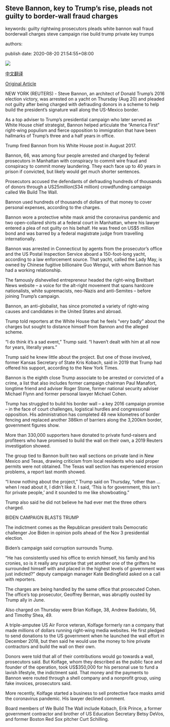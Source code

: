 ## Steve Bannon, key to Trump’s rise, pleads not guilty to border-wall fraud charges

keywords: guilty rightwing prosecutors pleads white bannon wall fraud borderwall charges steve campaign rise build trump private key trumps

authors: 

publish date: 2020-08-20 21:54:55+08:00

![](https://www.straitstimes.com/sites/default/files/media-youtube/CEkQH8-pIL4.jpg)

[中文翻译](Steve%20Bannon%2C%20key%20to%20Trump%E2%80%99s%20rise%2C%20pleads%20not%20guilty%20to%20border-wall%20fraud%20charges_zh.md)

[Original Article](https://www.straitstimes.com/world/united-states/former-trump-adviser-bannon-charged-with-fraud-by-federal-prosecutors)

NEW YORK (REUTERS) - Steve Bannon, an architect of Donald Trump’s 2016 election victory, was arrested on a yacht on Thursday (Aug 20) and pleaded not guilty after being charged with defrauding donors in a scheme to help build the president’s signature wall along the US-Mexico border.

As a top adviser to Trump’s presidential campaign who later served as White House chief strategist, Bannon helped articulate the “America First” right-wing populism and fierce opposition to immigration that have been hallmarks of Trump’s three and a half years in office.

Trump fired Bannon from his White House post in August 2017.

Bannon, 66, was among four people arrested and charged by federal prosecutors in Manhattan with conspiracy to commit wire fraud and conspiracy to commit money laundering. They each face up to 40 years in prison if convicted, but likely would get much shorter sentences.

Prosecutors accused the defendants of defrauding hundreds of thousands of donors through a US$25 million (S$34 million) crowdfunding campaign called We Build The Wall.

Bannon used hundreds of thousands of dollars of that money to cover personal expenses, according to the charges.

Bannon wore a protective white mask amid the coronavirus pandemic and two open-collared shirts at a federal court in Manhattan, where his lawyer entered a plea of not guilty on his behalf. He was freed on US$5 million bond and was barred by a federal magistrate judge from travelling internationally.

Bannon was arrested in Connecticut by agents from the prosecutor’s office and the US Postal Inspection Service aboard a 150-foot-long yacht, according to a law enforcement source. That yacht, called the Lady May, is owned by Chinese fugitive billionaire Guo Wengui, with whom Bannon has had a working relationship.

The famously dishevelled entrepreneur headed the right-wing Breitbart News website – a voice for the alt-right movement that spans hardcore nationalists, white supremacists, neo-Nazis and anti-Semites – before joining Trump’s campaign.

Bannon, an anti-globalist, has since promoted a variety of right-wing causes and candidates in the United States and abroad.

Trump told reporters at the White House that he feels “very badly” about the charges but sought to distance himself from Bannon and the alleged scheme.

“I do think it’s a sad event,” Trump said. “I haven’t dealt with him at all now for years, literally years.”

Trump said he knew little about the project. But one of those involved, former Kansas Secretary of State Kris Kobach, said in 2019 that Trump had offered his support, according to the New York Times.

Bannon is the eighth close Trump associate to be arrested or convicted of a crime, a list that also includes former campaign chairman Paul Manafort, longtime friend and adviser Roger Stone, former national security adviser Michael Flynn and former personal lawyer Michael Cohen.

Trump has struggled to build his border wall – a key 2016 campaign promise – in the face of court challenges, logistical hurdles and congressional opposition. His administration has completed 48 new kilometres of border fencing and replaced another 386km of barriers along the 3,200km border, government figures show.

More than 330,000 supporters have donated to private fund-raisers and profiteers who have promised to build the wall on their own, a 2019 Reuters investigation showed.

The group tied to Bannon built two wall sections on private land in New Mexico and Texas, drawing criticism from local residents who said proper permits were not obtained. The Texas wall section has experienced erosion problems, a report last month showed.

“I know nothing about the project,” Trump said on Thursday, “other than ... when I read about it, I didn’t like it. I said, ‘This is for government, this isn’t for private people,’ and it sounded to me like showboating.”

Trump also said he did not believe he had ever met the three others charged.

BIDEN CAMPAIGN BLASTS TRUMP

The indictment comes as the Republican president trails Democratic challenger Joe Biden in opinion polls ahead of the Nov 3 presidential election.

Biden’s campaign said corruption surrounds Trump.

“He has consistently used his office to enrich himself, his family and his cronies, so is it really any surprise that yet another one of the grifters he surrounded himself with and placed in the highest levels of government was just indicted?” deputy campaign manager Kate Bedingfield asked on a call with reporters.

The charges are being handled by the same office that prosecuted Cohen. The office’s top prosecutor, Geoffrey Berman, was abruptly ousted by Trump ally in June.

Also charged on Thursday were Brian Kolfage, 38, Andrew Badolato, 56, and Timothy Shea, 49.

A triple-amputee US Air Force veteran, Kolfage formerly ran a company that made millions of dollars running right-wing media websites. He first pledged to send donations to the US government when he launched the wall effort in December 2018, but then said he would use the money to hire private contractors and build the wall on their own.

Donors were told that all of their contributions would go towards a wall, prosecutors said. But Kolfage, whom they described as the public face and founder of the operation, took US$350,000 for his personal use to fund a lavish lifestyle, the indictment said. That money and the payments to Bannon were routed through a shell company and a nonprofit group, using fake invoices, prosecutors said.

More recently, Kolfage started a business to sell protective face masks amid the coronavirus pandemic. His lawyer declined comment.

Board members of We Build The Wall include Kobach, Erik Prince, a former government contractor and brother of US Education Secretary Betsy DeVos, and former Boston Red Sox pitcher Curt Schilling.